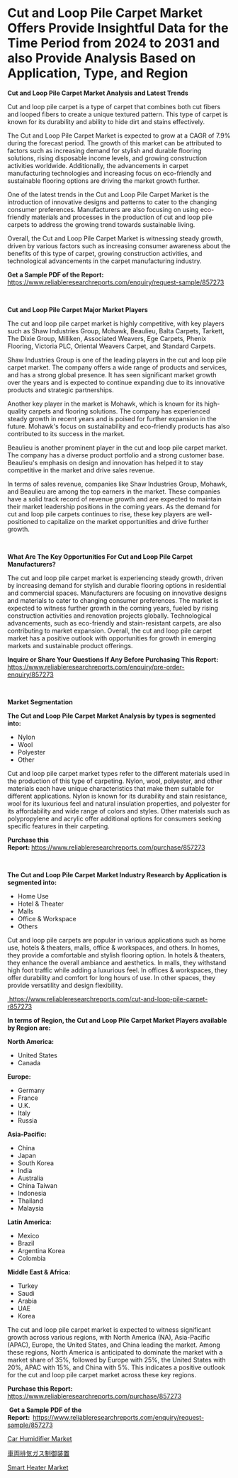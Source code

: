 <p><h1>Cut and Loop Pile Carpet Market Offers Provide Insightful Data for the Time Period from 2024 to 2031 and also Provide Analysis Based on Application, Type, and Region</h1></p><p><strong>Cut and Loop Pile Carpet Market Analysis and Latest Trends</strong></p>
<p><p>Cut and loop pile carpet is a type of carpet that combines both cut fibers and looped fibers to create a unique textured pattern. This type of carpet is known for its durability and ability to hide dirt and stains effectively.</p><p>The Cut and Loop Pile Carpet Market is expected to grow at a CAGR of 7.9% during the forecast period. The growth of this market can be attributed to factors such as increasing demand for stylish and durable flooring solutions, rising disposable income levels, and growing construction activities worldwide. Additionally, the advancements in carpet manufacturing technologies and increasing focus on eco-friendly and sustainable flooring options are driving the market growth further.</p><p>One of the latest trends in the Cut and Loop Pile Carpet Market is the introduction of innovative designs and patterns to cater to the changing consumer preferences. Manufacturers are also focusing on using eco-friendly materials and processes in the production of cut and loop pile carpets to address the growing trend towards sustainable living.</p><p>Overall, the Cut and Loop Pile Carpet Market is witnessing steady growth, driven by various factors such as increasing consumer awareness about the benefits of this type of carpet, growing construction activities, and technological advancements in the carpet manufacturing industry.</p></p>
<p><strong>Get a Sample PDF of the Report:&nbsp;</strong> <a href="https://www.reliableresearchreports.com/enquiry/request-sample/857273">https://www.reliableresearchreports.com/enquiry/request-sample/857273</a></p>
<p>&nbsp;</p>
<p><strong>Cut and Loop Pile Carpet Major Market Players</strong></p>
<p><p>The cut and loop pile carpet market is highly competitive, with key players such as Shaw Industries Group, Mohawk, Beaulieu, Balta Carpets, Tarkett, The Dixie Group, Milliken, Associated Weavers, Ege Carpets, Phenix Flooring, Victoria PLC, Oriental Weavers Carpet, and Standard Carpets.</p><p>Shaw Industries Group is one of the leading players in the cut and loop pile carpet market. The company offers a wide range of products and services, and has a strong global presence. It has seen significant market growth over the years and is expected to continue expanding due to its innovative products and strategic partnerships.</p><p>Another key player in the market is Mohawk, which is known for its high-quality carpets and flooring solutions. The company has experienced steady growth in recent years and is poised for further expansion in the future. Mohawk's focus on sustainability and eco-friendly products has also contributed to its success in the market.</p><p>Beaulieu is another prominent player in the cut and loop pile carpet market. The company has a diverse product portfolio and a strong customer base. Beaulieu's emphasis on design and innovation has helped it to stay competitive in the market and drive sales revenue.</p><p>In terms of sales revenue, companies like Shaw Industries Group, Mohawk, and Beaulieu are among the top earners in the market. These companies have a solid track record of revenue growth and are expected to maintain their market leadership positions in the coming years. As the demand for cut and loop pile carpets continues to rise, these key players are well-positioned to capitalize on the market opportunities and drive further growth.</p></p>
<p>&nbsp;</p>
<p><strong>What Are The Key Opportunities For Cut and Loop Pile Carpet Manufacturers?</strong></p>
<p><p>The cut and loop pile carpet market is experiencing steady growth, driven by increasing demand for stylish and durable flooring options in residential and commercial spaces. Manufacturers are focusing on innovative designs and materials to cater to changing consumer preferences. The market is expected to witness further growth in the coming years, fueled by rising construction activities and renovation projects globally. Technological advancements, such as eco-friendly and stain-resistant carpets, are also contributing to market expansion. Overall, the cut and loop pile carpet market has a positive outlook with opportunities for growth in emerging markets and sustainable product offerings.</p></p>
<p><strong>Inquire or Share Your Questions If Any Before Purchasing This Report:</strong> <a href="https://www.reliableresearchreports.com/enquiry/pre-order-enquiry/857273">https://www.reliableresearchreports.com/enquiry/pre-order-enquiry/857273</a></p>
<p>&nbsp;</p>
<p><strong>Market Segmentation</strong></p>
<p><strong>The Cut and Loop Pile Carpet Market Analysis by types is segmented into:</strong></p>
<p><ul><li>Nylon</li><li>Wool</li><li>Polyester</li><li>Other</li></ul></p>
<p><p>Cut and loop pile carpet market types refer to the different materials used in the production of this type of carpeting. Nylon, wool, polyester, and other materials each have unique characteristics that make them suitable for different applications. Nylon is known for its durability and stain resistance, wool for its luxurious feel and natural insulation properties, and polyester for its affordability and wide range of colors and styles. Other materials such as polypropylene and acrylic offer additional options for consumers seeking specific features in their carpeting.</p></p>
<p><strong>Purchase this Report:&nbsp;</strong><a href="https://www.reliableresearchreports.com/purchase/857273">https://www.reliableresearchreports.com/purchase/857273</a></p>
<p>&nbsp;</p>
<p><strong>The Cut and Loop Pile Carpet Market Industry Research by Application is segmented into:</strong></p>
<p><ul><li>Home Use</li><li>Hotel & Theater</li><li>Malls</li><li>Office & Workspace</li><li>Others</li></ul></p>
<p><p>Cut and loop pile carpets are popular in various applications such as home use, hotels & theaters, malls, office & workspaces, and others. In homes, they provide a comfortable and stylish flooring option. In hotels & theaters, they enhance the overall ambiance and aesthetics. In malls, they withstand high foot traffic while adding a luxurious feel. In offices & workspaces, they offer durability and comfort for long hours of use. In other spaces, they provide versatility and design flexibility.</p></p>
<p><a href="https://www.reliableresearchreports.com/cut-and-loop-pile-carpet-r857273">&nbsp;https://www.reliableresearchreports.com/cut-and-loop-pile-carpet-r857273</a></p>
<p><strong>In terms of Region, the Cut and Loop Pile Carpet Market Players available by Region are:</strong></p>
<p>
    <p> <strong> North America: </strong>
        <ul>
            <li>United States</li>
            <li>Canada</li>
        </ul>
        </p> 
    <p> <strong> Europe: </strong>
        <ul>
            <li>Germany</li>
            <li>France</li>
            <li>U.K.</li>
            <li>Italy</li>
            <li>Russia</li>
        </ul>
        </p> 
    <p> <strong> Asia-Pacific: </strong>
        <ul>
            <li>China</li>
            <li>Japan</li>
            <li>South Korea</li>
            <li>India</li>
            <li>Australia</li>
            <li>China Taiwan</li>
            <li>Indonesia</li>
            <li>Thailand</li>
            <li>Malaysia</li>
        </ul>
        </p> 
    <p> <strong> Latin America: </strong>
        <ul>
            <li>Mexico</li>
            <li>Brazil</li>
            <li>Argentina Korea</li>
            <li>Colombia</li>
        </ul>
        </p> 
    <p> <strong> Middle East & Africa: </strong>
        <ul>
            <li>Turkey</li>
            <li>Saudi</li>
            <li>Arabia</li>
            <li>UAE</li>
            <li>Korea</li>
        </ul>
    </p>
    </p>
<p><p>The cut and loop pile carpet market is expected to witness significant growth across various regions, with North America (NA), Asia-Pacific (APAC), Europe, the United States, and China leading the market. Among these regions, North America is anticipated to dominate the market with a market share of 35%, followed by Europe with 25%, the United States with 20%, APAC with 15%, and China with 5%. This indicates a positive outlook for the cut and loop pile carpet market across these key regions.</p></p>
<p><strong>Purchase this Report: </strong><a href="https://www.reliableresearchreports.com/purchase/857273">https://www.reliableresearchreports.com/purchase/857273</a></p>
<p>&nbsp;<strong>Get a Sample PDF of the Report:&nbsp;&nbsp;</strong><a href="https://www.reliableresearchreports.com/enquiry/request-sample/857273">https://www.reliableresearchreports.com/enquiry/request-sample/857273</a></p>
<p><strong></strong></p>
<p><p><a href="https://github.com/cheribeninsig/Market-Research-Report-List-1/blob/main/car-humidifier-market.md">Car Humidifier Market</a></p><p><a href="https://github.com/sghwr779811674/Market-Research-Report-List-2/blob/main/2898776141485.md">車両排気ガス制御装置</a></p><p><a href="https://github.com/bznecsdb5/Market-Research-Report-List-1/blob/main/smart-heater-market.md">Smart Heater Market</a></p></p>